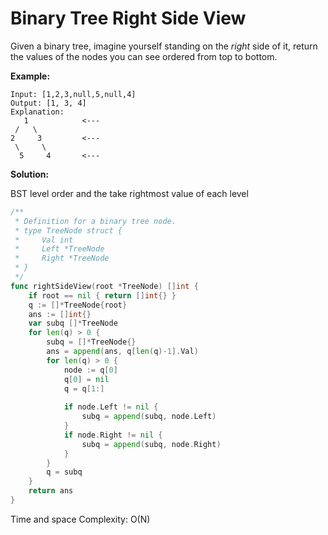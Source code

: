 # Binary Tree Right Side View
Given a binary tree, imagine yourself standing on the _right_ side of it, return the values of the nodes you can see ordered from top to bottom.

**Example:**

	Input: [1,2,3,null,5,null,4]
	Output: [1, 3, 4]
	Explanation: 
	   1            <---
	 /   \
	2     3         <---
	 \     \
	  5     4       <---

**Solution:**

BST level order and the take rightmost value of each level

```go
/**
 * Definition for a binary tree node.
 * type TreeNode struct {
 *     Val int
 *     Left *TreeNode
 *     Right *TreeNode
 * }
 */
func rightSideView(root *TreeNode) []int {
    if root == nil { return []int{} }
    q := []*TreeNode{root}
    ans := []int{}
    var subq []*TreeNode
    for len(q) > 0 {
        subq = []*TreeNode{}
        ans = append(ans, q[len(q)-1].Val)
        for len(q) > 0 {
            node := q[0]
            q[0] = nil
            q = q[1:]
            
            if node.Left != nil {
                subq = append(subq, node.Left)
            }
            if node.Right != nil {
                subq = append(subq, node.Right)
            }
        }
        q = subq
    }    
    return ans
}
```

Time and space Complexity: O(N)